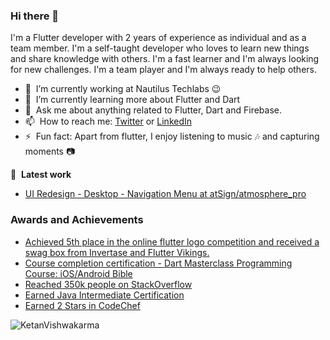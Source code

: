 ### Hi there 👋

I'm a Flutter developer with 2 years of experience as individual and as a team member. I'm a self-taught developer who loves to learn new things and share knowledge with others. I'm a fast learner and I'm always looking for new challenges. I'm a team player and I'm always ready to help others. 

- 🔭 &nbsp;I’m currently working at Nautilus Techlabs :wink:
- 🌱 &nbsp;I’m currently learning more about Flutter and Dart
- 💬 &nbsp;Ask me about anything related to Flutter, Dart and Firebase.
- 📫 &nbsp;How to reach me: [Twitter](https://twitter.com/kdevigner) or [LinkedIn](https://www.linkedin.com/in/kdevigner)
- ⚡ &nbsp;Fun fact: Apart from flutter, I enjoy listening to music :notes: and capturing moments :camera:

📕 &nbsp;**Latest work**
- [UI Redesign - Desktop - Navigation Menu at atSign/atmosphere_pro](https://github.com/atsign-foundation/atmosphere_pro/pull/238)


### Awards and Achievements
- [Achieved 5th place in the online flutter logo competition and received a swag box from Invertase and Flutter Vikings.](https://www.linkedin.com/feed/update/urn:li:activity:6990252234332598273/)
- [Course completion certification - Dart Masterclass Programming Course: iOS/Android Bible](https://www.udemy.com/certificate/UC-30b7c923-3605-4db8-8c37-0be89b07f495/)
- [Reached 350k people on StackOverflow](https://stackoverflow.com/users/6578482/ketan-vishwakarma)
- [Earned Java Intermediate Certification](https://www.hackerrank.com/ketanvishwakarma)
- [Earned 2 Stars in CodeChef](https://www.codechef.com/users/ketanhuji)


<p align="left"> <img src="https://komarev.com/ghpvc/?username=ketanvishwakarma&label=Views&color=blue&style=for-the-badge" alt="KetanVishwakarma" /> </p>

